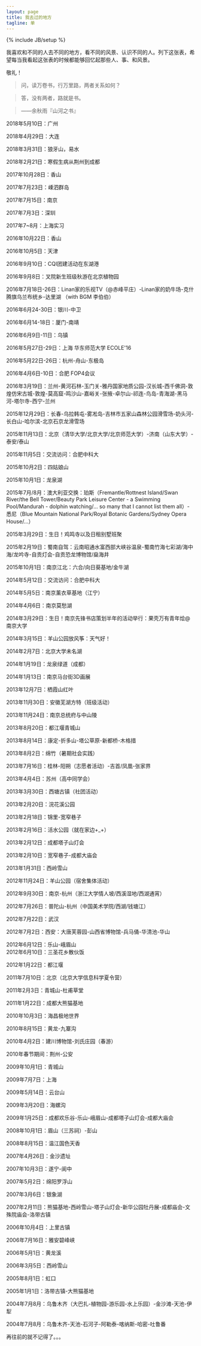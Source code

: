 ```yaml
---
layout: page
title: 我去过的地方
tagline: 单
---
```

{% include JB/setup %}

我喜欢和不同的人去不同的地方，看不同的风景、认识不同的人。列下这张表，希望每当我看起这张表的时候都能够回忆起那些人、事、和风景。

敬礼！

> 问，读万卷书，行万里路，两者关系如何？

> 答，没有两者，路就是书。

> ——余秋雨『山河之书』

2018年5月10日：广州

2018年4月29日：大连

2018年3月31日：狼牙山，易水

2018年2月21日：寒假生病从荆州到成都

2017年10月28日：香山

2017年7月23日：嵊泗群岛

2017年7月15日：南京

2017年7月3日：深圳

2017年7~8月：上海实习

2016年10月22日：香山

2016年10月5日：天津

2016年9月10日：CQI团建活动在东湖港

2016年9月8日：叉院新生班级秋游在北京植物园

2016年7月18日-26日：Linan家的乐视TV（@赤峰平庄）-Linan家的奶牛场-克什腾旗乌兰布统乡-达里湖 （with BGM 李伯伯）

2016年6月24-30日：银川-中卫

2016年6月14-18日：厦门-南靖

2016年6月9日-11日：乌镇

2016年5月27日-29日：上海 华东师范大学 ECOLE'16

2016年5月22日-26日：杭州-舟山-东极岛

2016年4月6日-10日：合肥 FOP4会议

2016年3月19日：兰州-黄河石林-玉门关-雅丹国家地质公园-汉长城-西千佛洞-敦煌仿宋古城-敦煌-莫高窟-鸣沙山-嘉峪关-张掖-卓尔山-祁连-鸟岛-青海湖-黑马河-塔尔寺-西宁-兰州

2015年12月29日：长春-乌拉韩屯-雾凇岛-吉林市五家山森林公园滑雪场-奶头河-长白山-哈尔滨-北京石京龙滑雪场 

2015年11月13日：北京（清华大学/北京大学/北京师范大学）-济南（山东大学）-泰安/泰山 

2015年11月5日：交流访问：合肥中科大 

2015年10月2日：四姑娘山 

2015年10月1日：龙泉湖 

2015年7月/8月：澳大利亚交换：珀斯（Fremantle/Rottnest Island/Swan River/the Bell Tower/Beauty Park Leisure Center - a Swimming Pool/Mandurah - dolphin watching/... so many that I cannot list them all）-悉尼（Blue Mountain National Park/Royal Botanic Gardens/Sydney Opera House/...） 

2015年3月29日：生日！鸡鸣寺以及日租别墅班聚 

2015年2月19日：蜀南自驾：云南昭通水富西部大峡谷温泉-蜀南竹海七彩湖/海中海/龙吟寺-自贡灯会-自贡恐龙博物馆/燊海井 

2015年10月1日：南京江北：六合/向日葵基地/金牛湖 

2014年5月12日：交流访问：合肥中科大 

2014年5月5日：南京薰衣草基地（江宁） 

2014年4月6日：南京莫愁湖 

2014年3月29日：生日！南京先锋书店策划半年的活动举行：果壳万有青年烩@南京大学 

2014年3月15日：羊山公园放风筝：天气好！ 

2014年2月7日：北京大学未名湖 

2014年1月19日：龙泉绿道（成都） 

2014年1月13日：南京马台街3D画展 	

2013年12月7日：栖霞山红叶 

2013年11月30日：安徽芜湖方特（班级活动） 

2013年11月24日：南京总统府与中山陵 

2013年8月20日：都江堰青城山 

2013年8月14日：康定-折多山-塔公草原-新都桥-木格措 

2013年8月2日：绵竹（暑期社会实践） 

2013年7月16日：桂林-阳朔（志愿者活动）-吉首/凤凰-张家界 

2013年4月4日：苏州（高中同学会） 

2013年3月30日：西塘古镇（社团活动） 

2013年2月20日：浣花溪公园 

2013年2月18日：锦里-宽窄巷子 

2013年2月16日：活水公园（就在家边+_+） 

2013年2月12日：成都塔子山灯会 

2013年2月10日：宽窄巷子-成都大庙会 

2013年1月31日：西岭雪山 

2012年11月24日：羊山公园（宿舍集体活动） 

2012年9月30日：南京-杭州（浙江大学情人坡/西溪湿地/西湖通宵） 

2012年7月26日：普陀山-杭州（中国美术学院/西湖/钱塘江） 

2012年7月22日：武汉 

2012年7月2日：西安：大唐芙蓉园-山西省博物馆-兵马俑-华清池-华山 

2012年6月12日：乐山-峨眉山 
​       
2012年6月10日：三圣花乡散伙饭 

2012年1月22日：都江堰 

2011年7月10日：北京（北京大学信息科学夏令营） 

2011年2月3日：青城山-杜甫草堂 

2011年1月22日：成都大熊猫基地 

2010年10月3日：海昌极地世界 

2010年8月15日：黄龙-九寨沟 

2010年4月2日：建川博物馆-刘氏庄园（春游） 

2010年春节期间：荆州-公安 

2009年10月1日：青城山 

2009年7月7日：上海 

2009年5月14日：云台山 

2009年3月20日：海螺沟 

2009年1月25日：成都欢乐谷-乐山-峨眉山-成都塔子山灯会-成都大庙会 

2008年10月1日：眉山（三苏祠）-彭山 

2008年8月15日：温江国色天香 

2007年4月26日：金沙遗址 

2007年10月3日：遂宁-阆中 

2007年5月2日：绵阳罗浮山 

2007年3月6日：银象湖 

2007年2月11日：熊猫基地-西岭雪山-塔子山灯会-新华公园牡丹展-成都庙会-文殊院庙会-洛带古镇 

2006年10月4日：上里古镇 

2006年7月16日：雅安碧峰峡 

2006年5月1日：黄龙溪 

2006年3月5日：西岭雪山 

2005年8月1日：虹口 

2005年1月1日：洛带古镇-大熊猫基地 

2004年7月8月：乌鲁木齐（大巴扎-植物园-游乐园-水上乐园）-金沙滩-天池-伊犁 

2004年7月8月：乌鲁木齐-天池-石河子-阿勒泰-喀纳斯-哈密-吐鲁番 

再往前的就不记得了。。。